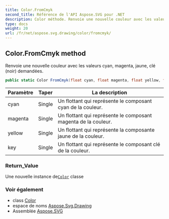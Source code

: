 ```yaml
---
title: Color.FromCmyk
second_title: Référence de l'API Aspose.SVG pour .NET
description: Color méthode. Renvoie une nouvelle couleur avec les valeurs cyan magenta jaune clé noir demandées.
type: docs
weight: 20
url: /fr/net/aspose.svg.drawing/color/fromcmyk/
---
```

## Color.FromCmyk method

Renvoie une nouvelle couleur avec les valeurs cyan, magenta, jaune, clé (noir) demandées.

```csharp
public static Color FromCmyk(float cyan, float magenta, float yellow, float key)
```

| Paramètre | Taper | La description |
| --- | --- | --- |
| cyan | Single | Un flottant qui représente le composant cyan de la couleur. |
| magenta | Single | Un flottant qui représente le composant magenta de la couleur. |
| yellow | Single | Un flottant qui représente la composante jaune de la couleur. |
| key | Single | Un flottant qui représente le composant clé de la couleur. |

### Return_Value

Une nouvelle instance de[`Color`](../) classe

### Voir également

* class [Color](../)
* espace de noms [Aspose.Svg.Drawing](../../color/)
* Assemblée [Aspose.SVG](../../../)



